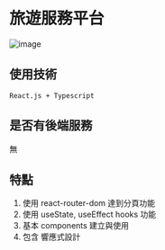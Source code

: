 # 旅遊服務平台

![image]("./public/images/產品照片.png")

## 使用技術

    React.js + Typescript

## 是否有後端服務

無

## 特點

1. 使用 react-router-dom 達到分頁功能
2. 使用 useState, useEffect hooks 功能
3. 基本 components 建立與使用
4. 包含 響應式設計
